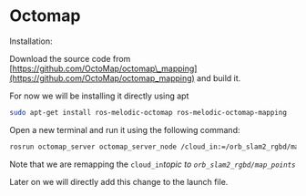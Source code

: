 # Octomap

Installation:

Download the source code from [https://github.com/OctoMap/octomap\_mapping](https://github.com/OctoMap/octomap_mapping) and build it.

For now we will be installing it directly using apt

```bash
sudo apt-get install ros-melodic-octomap ros-melodic-octomap-mapping
```

Open a new terminal and run it using the following command:

```bash
rosrun octomap_server octomap_server_node /cloud_in:=/orb_slam2_rgbd/map_points
```

Note that we are remapping the `cloud_in`_topic to `orb_slam2_rgbd/map_points`_

Later on we will directly add this change to the launch file.

